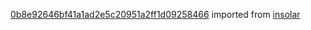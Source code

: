 [0b8e92646bf41a1ad2e5c20951a2ff1d09258466](https://github.com/insolar/insolar/commit/0b8e92646bf41a1ad2e5c20951a2ff1d09258466) imported from [insolar](https://github.com/insolar/insolar)
